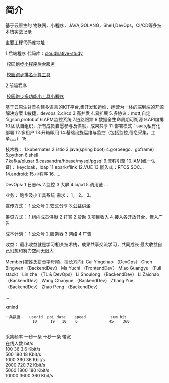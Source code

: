 # 简介 

基于云原生的 物联网，小程序，JAVA,GOLANG，Shell,DevOps，CI/CD等多技术栈实战记录



主要工程代码库地址：

1.后端程序
	代码库：[cloudnative-study](https://github.com/surpass/cloudnative-study-backend.git)

​		[校园跑步小程序后台服务](https://github.com/surpass/cloudnative-study-backend/tree/main/api-service-golang)

​        [校园跑步排名计算工具](https://github.com/surpass/cloudnative-study-backend/tree/main/rank-count-beam)

2.前端程序

​		[校园跑步多功能小工具小程序](https://github.com/surpass/cloudnative-study-frontend.git)



基于云原生背景构建多语言的IOT平台,集开发和运维，运营为一体的端到端的开源解决方案
1.敏捷，devops
2.ci/cd
3.高并发
4.易扩展
5.多协议：mqtt,自定义,json,protobuf
6.APM监控系统
7.链路跟踪
8.数据全生命周期可朔源
9.API编排
10.团队自组织，所有成员自愿参与及供献，成果共享
11.部署模式：saas,私有化部署
12.多租户
13.开箱即用
14.基础设施运维与监控（包括监控,信息采集，工单。。。）
15.

技术栈：
1.kubernates
2.istio
3.java(spring boot)
4.go(beego、goframe)
5.python
6.shell  
7.kafka/plusar
8.cassandra/hbase/mysql/pgsql
9.流程引擎
10.IAM(统一认证)： keycloak，ldap
11.spark/flink
12.VUE
13.嵌入式：RTOS  SOC... 
14.android:
15.小程序
16.
...

DevOps:
1.日志es
2.监控
3.大屏
4.ci/cd
5.调用链
...

业务：
跑步及小工具系统
需求：
1。
2。
3。

 

宣传方式：
1.公众号
2.软文分享
3.公益讲坐

筹资方式：
1.组内成员供献
2.打赏
2.赞助
3.项目收入
4.接入各开放开台，嵌入广告


成本计划：
1.公众号
2.服务器
3.网络
4.广告


收益：
最小收益就是学习相关技术栈，成果共享交流学习，共同成长
最大收益自己幻想和努力空间无限大

Member(按姓氏拼音字母顺，擅长方向):
Cai Yingchao     （DevOps）
Chen Bingwen   （BackendDev）
Ma Yuchi       （FrontendDev）
Miao Guangyu    （Full stack）
Lin zhe        （TL & DevOps）
Li Shoulong    （BackendDev）
Li Zaichao     （BackendDev）
Wang Chaoyue   （BackendDev）
Zhang Yue      （BackendDev）
Zhao Peng      （BackendDev）

...


xmind


	一条数据	userid	poi	date	speed			sum	bit
		        10	    19	 10	   6			  45	360


​									
采集频率	一秒一条	十秒一条			带宽				
在线人数					bit/s				
100	  36	3.6			Kbit/s				
500	  180	18			Kbit/s				
1000	360	36			Kbit/s				
2000	720	72			Kbit/s				
5000	1800	180			Kbit/s				
10000	3600	360			Kbit/s				